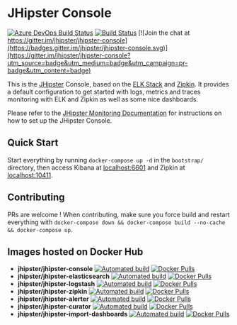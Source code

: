 # JHipster Console

[![Azure DevOps Build Status][azure-devops-image]][azure-devops-url-main] [![Build Status][travis-image]][travis-url] [![Join the chat at https://gitter.im/jhipster/jhipster-console](https://badges.gitter.im/jhipster/jhipster-console.svg)](https://gitter.im/jhipster/jhipster-console?utm_source=badge&utm_medium=badge&utm_campaign=pr-badge&utm_content=badge)

This is the [JHipster](http://jhipster.github.io/) Console, based on the [ELK Stack](https://www.elastic.co/products) and [Zipkin](https://zipkin.io/). It provides a default configuration to get started with logs, metrics and traces monitoring with ELK and Zipkin as well as some nice dashboards.

Please refer to the [JHipster Monitoring Documentation](http://jhipster.github.io/monitoring) for instructions on how to set up the JHipster Console.

[azure-devops-image]: https://dev.azure.com/jhipster/jhipster-console/_apis/build/status/jhipster.jhipster-console?branchName=master
[azure-devops-url-main]: https://dev.azure.com/jhipster/jhipster-console/_build

[travis-image]: https://travis-ci.org/jhipster/jhipster-console.svg?branch=master
[travis-url]: https://travis-ci.org/jhipster/jhipster-console

## Quick Start

Start everything by running `docker-compose up -d` in the `bootstrap/` directory, then access Kibana at [localhost:6601](http://localhost:6601) and Zipkin at [localhost:10411](http://localhost:10411).

## Contributing

PRs are welcome ! When contributing, make sure you force build and restart everything with `docker-compose down && docker-compose build --no-cache && docker-compose up`.

## Images hosted on Docker Hub

- **jhipster/jhipster-console** [![Automated build](https://img.shields.io/docker/automated/jhipster/jhipster-console.svg)](https://hub.docker.com/r/jhipster/jhipster-console/) [![Docker Pulls](https://img.shields.io/docker/pulls/jhipster/jhipster-console.svg)](https://hub.docker.com/v2/repositories/jhipster/jhipster-console/)
- **jhipster/jhipster-elasticsearch** [![Automated build](https://img.shields.io/docker/automated/jhipster/jhipster-elasticsearch.svg)](https://hub.docker.com/r/jhipster/jhipster-elasticsearch/) [![Docker Pulls](https://img.shields.io/docker/pulls/jhipster/jhipster-elasticsearch.svg)](https://hub.docker.com/v2/repositories/jhipster/jhipster-elasticsearch/)
- **jhipster/jhipster-logstash** [![Automated build](https://img.shields.io/docker/automated/jhipster/jhipster-logstash.svg)](https://hub.docker.com/r/jhipster/jhipster-logstash/) [![Docker Pulls](https://img.shields.io/docker/pulls/jhipster/jhipster-logstash.svg)](https://hub.docker.com/v2/repositories/jhipster/jhipster-logstash/)
- **jhipster/jhipster-zipkin** [![Automated build](https://img.shields.io/docker/automated/jhipster/jhipster-zipkin.svg)](https://hub.docker.com/r/jhipster/jhipster-zipkin/) [![Docker Pulls](https://img.shields.io/docker/pulls/jhipster/jhipster-zipkin.svg)](https://hub.docker.com/v2/repositories/jhipster/jhipster-zipkin/)
- **jhipster/jhipster-alerter** [![Automated build](https://img.shields.io/docker/automated/jhipster/jhipster-alerter.svg)](https://hub.docker.com/r/jhipster/jhipster-alerter/) [![Docker Pulls](https://img.shields.io/docker/pulls/jhipster/jhipster-alerter.svg)](https://hub.docker.com/v2/repositories/jhipster/jhipster-alerter/)
- **jhipster/jhipster-curator** [![Automated build](https://img.shields.io/docker/automated/jhipster/jhipster-curator.svg)](https://hub.docker.com/r/jhipster/jhipster-curator/) [![Docker Pulls](https://img.shields.io/docker/pulls/jhipster/jhipster-curator.svg)](https://hub.docker.com/v2/repositories/jhipster/jhipster-curator/)
- **jhipster/jhipster-import-dashboards** [![Automated build](https://img.shields.io/docker/automated/jhipster/jhipster-import-dashboards.svg)](https://hub.docker.com/r/jhipster/jhipster-import-dashboards/) [![Docker Pulls](https://img.shields.io/docker/pulls/jhipster/jhipster-import-dashboards.svg)](https://hub.docker.com/v2/repositories/jhipster/jhipster-import-dashboards/)

